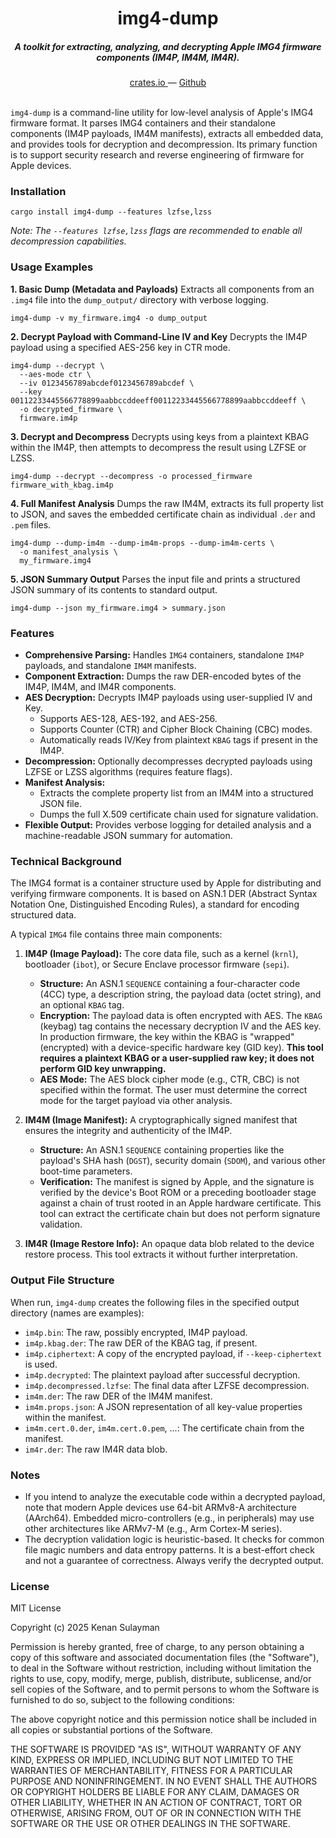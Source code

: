 <h1 align="center">img4-dump</h1>

<h5 align="center">A toolkit for extracting, analyzing, and decrypting Apple IMG4 firmware components (IM4P, IM4M, IM4R).</h5>

<div align="center">
  <a href="https://crates.io/crates/img4-dump">
    crates.io
  </a>
  —
  <a href="https://github.com/example-user/img4-dump">
    Github
  </a>
</div>

<br />

`img4-dump` is a command-line utility for low-level analysis of Apple's IMG4 firmware format. It parses IMG4 containers and their standalone components (IM4P payloads, IM4M manifests), extracts all embedded data, and provides tools for decryption and decompression. Its primary function is to support security research and reverse engineering of firmware for Apple devices.

### Installation

```shell
cargo install img4-dump --features lzfse,lzss
```
*Note: The `--features lzfse,lzss` flags are recommended to enable all decompression capabilities.*

### Usage Examples

**1. Basic Dump (Metadata and Payloads)**
Extracts all components from an `.img4` file into the `dump_output/` directory with verbose logging.

```shell
img4-dump -v my_firmware.img4 -o dump_output
```

**2. Decrypt Payload with Command-Line IV and Key**
Decrypts the IM4P payload using a specified AES-256 key in CTR mode.

```shell
img4-dump --decrypt \
  --aes-mode ctr \
  --iv 0123456789abcdef0123456789abcdef \
  --key 00112233445566778899aabbccddeeff00112233445566778899aabbccddeeff \
  -o decrypted_firmware \
  firmware.im4p
```

**3. Decrypt and Decompress**
Decrypts using keys from a plaintext KBAG within the IM4P, then attempts to decompress the result using LZFSE or LZSS.

```shell
img4-dump --decrypt --decompress -o processed_firmware firmware_with_kbag.im4p
```

**4. Full Manifest Analysis**
Dumps the raw IM4M, extracts its full property list to JSON, and saves the embedded certificate chain as individual `.der` and `.pem` files.

```shell
img4-dump --dump-im4m --dump-im4m-props --dump-im4m-certs \
  -o manifest_analysis \
  my_firmware.img4
```

**5. JSON Summary Output**
Parses the input file and prints a structured JSON summary of its contents to standard output.

```shell
img4-dump --json my_firmware.img4 > summary.json
```

### Features

*   **Comprehensive Parsing:** Handles `IMG4` containers, standalone `IM4P` payloads, and standalone `IM4M` manifests.
*   **Component Extraction:** Dumps the raw DER-encoded bytes of the IM4P, IM4M, and IM4R components.
*   **AES Decryption:** Decrypts IM4P payloads using user-supplied IV and Key.
    *   Supports AES-128, AES-192, and AES-256.
    *   Supports Counter (CTR) and Cipher Block Chaining (CBC) modes.
    *   Automatically reads IV/Key from plaintext `KBAG` tags if present in the IM4P.
*   **Decompression:** Optionally decompresses decrypted payloads using LZFSE or LZSS algorithms (requires feature flags).
*   **Manifest Analysis:**
    *   Extracts the complete property list from an IM4M into a structured JSON file.
    *   Dumps the full X.509 certificate chain used for signature validation.
*   **Flexible Output:** Provides verbose logging for detailed analysis and a machine-readable JSON summary for automation.

### Technical Background

The IMG4 format is a container structure used by Apple for distributing and verifying firmware components. It is based on ASN.1 DER (Abstract Syntax Notation One, Distinguished Encoding Rules), a standard for encoding structured data.

A typical `IMG4` file contains three main components:

1.  **IM4P (Image Payload):** The core data file, such as a kernel (`krnl`), bootloader (`ibot`), or Secure Enclave processor firmware (`sepi`).
    *   **Structure:** An ASN.1 `SEQUENCE` containing a four-character code (4CC) type, a description string, the payload data (octet string), and an optional `KBAG` tag.
    *   **Encryption:** The payload data is often encrypted with AES. The `KBAG` (keybag) tag contains the necessary decryption IV and the AES key. In production firmware, the key within the KBAG is "wrapped" (encrypted) with a device-specific hardware key (GID key). **This tool requires a plaintext KBAG or a user-supplied raw key; it does not perform GID key unwrapping.**
    *   **AES Mode:** The AES block cipher mode (e.g., CTR, CBC) is not specified within the format. The user must determine the correct mode for the target payload via other analysis.

2.  **IM4M (Image Manifest):** A cryptographically signed manifest that ensures the integrity and authenticity of the IM4P.
    *   **Structure:** An ASN.1 `SEQUENCE` containing properties like the payload's SHA hash (`DGST`), security domain (`SDOM`), and various other boot-time parameters.
    *   **Verification:** The manifest is signed by Apple, and the signature is verified by the device's Boot ROM or a preceding bootloader stage against a chain of trust rooted in an Apple hardware certificate. This tool can extract the certificate chain but does not perform signature validation.

3.  **IM4R (Image Restore Info):** An opaque data blob related to the device restore process. This tool extracts it without further interpretation.

### Output File Structure

When run, `img4-dump` creates the following files in the specified output directory (names are examples):

*   `im4p.bin`: The raw, possibly encrypted, IM4P payload.
*   `im4p.kbag.der`: The raw DER of the KBAG tag, if present.
*   `im4p.ciphertext`: A copy of the encrypted payload, if `--keep-ciphertext` is used.
*   `im4p.decrypted`: The plaintext payload after successful decryption.
*   `im4p.decompressed.lzfse`: The final data after LZFSE decompression.
*   `im4m.der`: The raw DER of the IM4M manifest.
*   `im4m.props.json`: A JSON representation of all key-value properties within the manifest.
*   `im4m.cert.0.der`, `im4m.cert.0.pem`, ...: The certificate chain from the manifest.
*   `im4r.der`: The raw IM4R data blob.

### Notes

*   If you intend to analyze the executable code within a decrypted payload, note that modern Apple devices use 64-bit ARMv8-A architecture (AArch64). Embedded micro-controllers (e.g., in peripherals) may use other architectures like ARMv7-M (e.g., Arm Cortex-M series).
*   The decryption validation logic is heuristic-based. It checks for common file magic numbers and data entropy patterns. It is a best-effort check and not a guarantee of correctness. Always verify the decrypted output.

### License

MIT License

Copyright (c) 2025 Kenan Sulayman

Permission is hereby granted, free of charge, to any person obtaining a copy
of this software and associated documentation files (the "Software"), to deal
in the Software without restriction, including without limitation the rights
to use, copy, modify, merge, publish, distribute, sublicense, and/or sell
copies of the Software, and to permit persons to whom the Software is
furnished to do so, subject to the following conditions:

The above copyright notice and this permission notice shall be included in all
copies or substantial portions of the Software.

THE SOFTWARE IS PROVIDED "AS IS", WITHOUT WARRANTY OF ANY KIND, EXPRESS OR
IMPLIED, INCLUDING BUT NOT LIMITED TO THE WARRANTIES OF MERCHANTABILITY,
FITNESS FOR A PARTICULAR PURPOSE AND NONINFRINGEMENT. IN NO EVENT SHALL THE
AUTHORS OR COPYRIGHT HOLDERS BE LIABLE FOR ANY CLAIM, DAMAGES OR OTHER
LIABILITY, WHETHER IN AN ACTION OF CONTRACT, TORT OR OTHERWISE, ARISING FROM,
OUT OF OR IN CONNECTION WITH THE SOFTWARE OR THE USE OR OTHER DEALINGS IN THE
SOFTWARE.
